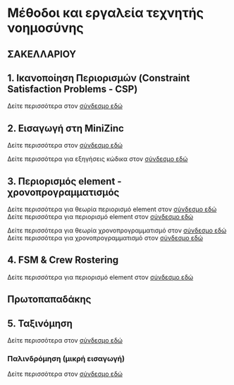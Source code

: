 # Μέθοδοι και εργαλεία τεχνητής νοημοσύνης

## ΣΑΚΕΛΛΑΡΙΟΥ

## 1. Ικανοποίηση Περιορισμών (Constraint Satisfaction Problems - CSP)

Δείτε περισσότερα στον [σύνδεσμο εδώ](1st_lecture.md)

## 2. Εισαγωγή στη MiniZinc

Δείτε περισσότερα στον [σύνδεσμο εδώ](2th_lecture.md)

Δείτε περισσότερα για εξηγήσεις κώδικα στον [σύνδεσμο εδώ](2th_lecture_code_explained.md)

## 3. Περιορισμός element - χρονοπρογραμματισμός

Δείτε περισσότερα για θεωρία περιορισμό element στον [σύνδεσμο εδώ](3th_lecture_element_theory.md)   
Δείτε περισσότερα για περιορισμό element στον [σύνδεσμο εδώ](3th_lecture_element.md)

Δείτε περισσότερα για θεωρία χρονοπρογραμματισμό στον [σύνδεσμο εδώ](3th_lecture_scheduling_theory.md)   
Δείτε περισσότερα για χρονοπρογραμματισμό στον [σύνδεσμο εδώ](3th_lecture_scheduling.md)

## 4. FSM & Crew Rostering

Δείτε περισσότερα για περιορισμό element στον [σύνδεσμο εδώ](4th_lecture_element.md)

## Πρωτοπαπαδάκης

## 5. Ταξινόμηση

Δείτε περισσότερα στον [σύνδεσμο εδώ](5nd_lecture.md)

### Παλινδρόμηση (μικρή εισαγωγή)

Δείτε περισσότερα στον [σύνδεσμο εδώ](6rd_lecture.md)


